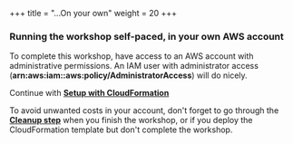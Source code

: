 +++
title = "...On your own"
weight = 20
+++

### Running the workshop self-paced, in your own AWS account


To complete this workshop, have access to an AWS account with administrative permissions. An IAM user with administrator access (**arn:aws:iam::aws:policy/AdministratorAccess**) will do nicely.

Continue with [**Setup with CloudFormation**](/efficient-and-resilient-ec2-auto-scaling/before/50-launch_cloudformation.html)

To avoid unwanted costs in your account, don't forget to go through the [**Cleanup step**](/efficient-and-resilient-ec2-auto-scaling/90-cleanup.html) when you finish the workshop, or if you deploy the CloudFormation template but don't complete the workshop.
